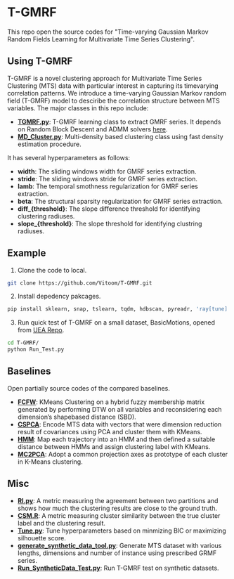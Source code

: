 # T-GMRF

This repo open the source codes for "Time-varying Gaussian Markov Random Fields Learning for Multivariate Time Series Clustering".

## Using T-GMRF

T-GMRF is a novel clustering approach for Multivariate Time Series Clustering (MTS) data with particular interest in capturing its timevarying correlation patterns. We introduce a time-varying Gaussian Markov random field (T-GMRF) model to desciribe the correlation structure between MTS variables. The major classes in this repo include:

+ [**TGMRF.py**](https://github.com/Vitoom/T-GMRF/blob/main/TGMRF.py): T-GMRF learning class to extract GMRF series. It depends on Random Block Descent and ADMM solvers [here](https://github.com/Vitoom/T-GMRF/tree/main/Solver).
+ [**MD_Cluster.py**](https://github.com/Vitoom/T-GMRF/blob/main/MD_Cluster.py): Multi-density based clustering class using fast density estimation procedure.

It has several hyperparameters as follows:

+ **width**: The sliding windows width for GMRF series extraction.
+ **stride**: The sliding windows stride for GMRF series extraction.
+ **lamb**: The temporal smothness regularization for GMRF series extraction.
+ **beta**: The structural sparsity regularization for GMRF series extraction.
+ **diff_{threshold}**: The slope difference threshold for identifying clustering radiuses.
+ **slope_{threshold}**: The slope threshold for identifying clustring radiuses.

## Example

1. Clone the code to local.
```bash
git clone https://github.com/Vitoom/T-GMRF.git
```

2. Install depedency pakcages.
```bash
pip install sklearn, snap, tslearn, tqdm, hdbscan, pyreadr, 'ray[tune]'
```

3. Run quick test of T-GMRF on a small dataset, BasicMotions, opened from [UEA Repo](http://www.timeseriesclassification.com/dataset.php).
```bash
cd T-GMRF/
python Run_Test.py
```

## Baselines

Open partially source codes of the compared baselines.

+ [**FCFW**](https://github.com/Vitoom/T-GMRF/tree/main/Baselines/FCFW): KMeans Clustering on a hybrid fuzzy membership matrix generated by performing DTW on all variables and reconsidering each dimension’s shapebased distance (SBD). 
+ [**CSPCA**](https://github.com/Vitoom/T-GMRF/tree/main/Baselines/CSPCA): Encode MTS data with vectors that were dimension reduction result of covariances using PCA and cluster them with KMeans.
+ [**HMM**](https://github.com/Vitoom/T-GMRF/tree/main/Baselines/HMM): Map each trajectory into an HMM and then defined a suitable distance between HMMs and assign clustering label with  KMeans.
+ [**MC2PCA**](https://github.com/Vitoom/T-GMRF/tree/main/Baselines/MC2PCA): Adopt a common projection axes as prototype of each cluster in K-Means clustering.

## Misc

+ [**RI.py**](https://github.com/Vitoom/T-GMRF/blob/main/Measures/RI.py): A metric measuring the agreement between two partitions and shows how much the clustering results are close to the ground truth.
+ [**CSM.R**](https://github.com/Vitoom/T-GMRF/blob/main/Measures/CSM.R): A metric measuring cluster similarity between the true cluster label and the clustering result.
+ [**Tune.py**](https://github.com/Vitoom/T-GMRF/blob/main/Tune.py): Tune hyperparameters based on minmizing BIC or maximizing silhouette score.
+ [**generate_synthetic_data_tool.py**](https://github.com/Vitoom/T-GMRF/blob/main/Tools/generate_synthetic_data_tool.py): Generate MTS dataset with various lengths, dimensions and number of instance using prescribed GRMF series.
+ [**Run_SyntheticData_Test.py**](https://github.com/Vitoom/T-GMRF/blob/main/Run_SyntheticData_Test.py): Run T-GMRF test on synthetic datasets.

